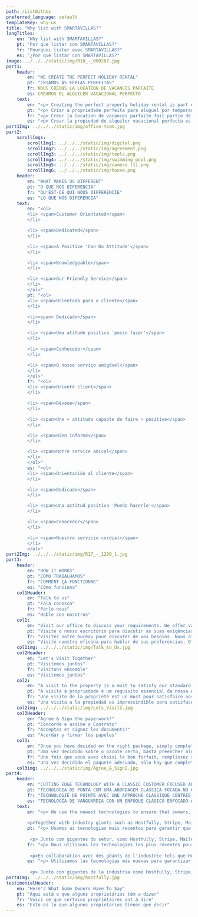 ```yaml
---
path: /ListWithUs
preferred_language: default
templateKey: why-us
title: "Why list with SMARTAVILLAS?"
langTitles:
    en: "Why list with SMARTAVILLAS?"
    pt: "Por que listar com SMARTAVILLAS?"
    fr: "Pourquoi lister avec SMARTAVILLAS?"
    es: "¿Por qué listar con SMARTAVILLAS?"
image: ../../../static/img/R18_-_000287.jpg
part1: 
    header: 
        en: "WE CREATE THE PERFECT HOLIDAY RENTAL"
        pt: "CRIAMOS AS FÉRIAS PERFEITAS"
        fr: NOUS CRÉONS LA LOCATION DE VACANCES PARFAITE
        es: CREAMOS EL ALQUILER VACACIONAL PERFECTO
    text: 
        en: "<p> Creating the perfect property holiday rental is part of our mission and as the local experts specializing in property rentals and management, we offer our property owners local insight, attention to detail and a dedicated and flexible approach to meet all needs. Offering all-inclusive rental packages, or tailor made we have every aspect covered be it marketing channel management, professional photography, housekeeping, property maintenance or real estate. So why not <a href='/contact' style='color: #f5821e; text-decoration: underline;'>Email us</a> now to book your appointment and discuss your needs.</p>"
        pt: "<p> Criar a propriedade perfeita para aluguel por temporada faz parte de nossa missão e, como especialistas locais especializados em aluguel e gerenciamento de propriedades, oferecemos aos nossos proprietários uma visão local, atenção aos detalhes e uma abordagem dedicada e flexível para atender a todas as necessidades. Oferecendo pacotes de aluguel com tudo incluído, ou sob medida, temos todos os aspectos cobertos, seja gerenciamento de canais de marketing, fotografia profissional, limpeza, manutenção de propriedades ou imóveis. Então porque não <a href='/contact' style='color: #f5821e; text-decoration: underline;'>Envie-nos um e-mail</a> agora para marcar sua consulta e discutir suas necessidades."
        fr: "<p> Créer la location de vacances parfaite fait partie de notre mission et en tant qu'experts locaux spécialisés dans la location et la gestion de propriétés, nous offrons à nos propriétaires une vision locale, une attention aux détails et une approche dédiée et flexible pour répondre à tous les besoins. Proposant des forfaits de location tout compris ou sur mesure, nous couvrons tous les aspects, qu'il s'agisse de la gestion des canaux de marketing, de la photographie professionnelle, de l'entretien ménager, de l'entretien de la propriété ou de l'immobilier. Alors pourquoi pas <a href='/contact' style='color: #f5821e; text-decoration: underline;'>Écrivez-nous</a> dès maintenant pour prendre rendez-vous et discuter de vos besoins.</p>"
        es: "<p> Crear la propiedad de alquiler vacacional perfecta es parte de nuestra misión y, como expertos locales que se especializan en el alquiler y la gestión de propiedades, ofrecemos a nuestros propietarios información local, atención a los detalles y un enfoque dedicado y flexible para satisfacer todas las necesidades. Ofreciendo paquetes de alquiler con todo incluido, o hechos a medida, cubrimos todos los aspectos, ya sea gestión de canales de marketing, fotografía profesional, limpieza, mantenimiento de propiedades o bienes raíces. Entonces, ¿por qué no <a href='/contact' style='color: #f5821e; text-decoration: underline;'>Envíenos un correo electrónico</a> ahora para reservar su cita y analizar sus necesidades.</p> " 
part1Img: ../../../static/img/office-team.jpg
part2:
    scrollImgs:
        scrollImg1: ../../../static/img/digital.png
        scrollImg2: ../../../static/img/agreement.png
        scrollImg3: ../../../static/img/tools.png
        scrollImg4: ../../../static/img/swimming-pool.png
        scrollImg5: ../../../static/img/camera (1).png
        scrollImg6: ../../../static/img/house.png
    header: 
        en: "WHAT MAKES US DIFFERENT"
        pt: "O QUE NOS DIFERENCIA"
        fr: "QU'EST-CE QUI NOUS DIFFERENCIE"
        es: "LO QUE NOS DIFERENCIA"
    text: 
        en: "<ol>
        <li> <span>Customer Orientated</span>
        </li>

        <li> <span>Dedicated</span>
        </li>

        <li> <span>A Positive 'Can Do Attitude'</span>
        </li>

        <li> <span>Knowledgeable</span>
        </li>

        <li> <span>Our Friendly Service</span>
        </li>
        </ol>"
        pt: "<ol>
        <li> <span>Orientado para o cliente</span>
        </li>

        <li><span> Dedicado</span>
        </li>

        <li> <span>Uma atitude positiva 'posso fazer'</span>
        </li>

        <li> <span>Conhecedor</span>
        </li>

        <li> <span>O nosso serviço amigável</span>
        </li>
        </ol>"
        fr: "<ol>
        <li> <span>Orienté client</span>
        </li>

        <li> <span>Dévoué</span>
        </li>

        <li> <span>Une « attitude capable de faire » positive</span>
        </li>

        <li> <span>Bien informé</span>
        </li>

        <li> <span>Notre service amical</span>
        </li>
        </ol>"
        es: "<ol>
        <li> <span>Orientación al cliente</span>
        </li>

        <li> <span>Dedicado</span>
        </li>

        <li> <span>Una actitud positiva 'Puedo hacerlo'</span>
        </li>

        <li> <span>Conocedor</span>
        </li>

        <li> <span>Nuestro servicio cordial</span>
        </li>
        </ol>"
part2Img: ../../../static/img/R17_-_1280_1.jpg
part3: 
    header: 
        en: "HOW IT WORKS"
        pt: "COMO TRABALHAMOS"
        fr: "COMMENT ÇA FONCTIONNE"
        es: "Cómo funciona"
    col1Header: 
        en: "Talk to us"
        pt: "Fala conosco"
        fr: "Parle-nous"
        es: "Hable con nosotros"
    col1: 
        en: "Visit our office to discuss your requirements. We offer various marketing, property care, and general service packages to suit your needs."
        pt: "Visite o nosso escritório para discutir as suas exigências. Oferecemos pacotes variados de marketing, cuidados da propriedade e serviços gerais que se adaptam às suas necessidades. "
        fr: "Visitez notre bureau pour discuter de vos besoins. Nous offrons divers forfaits de marketing, d'entretien de la propriété et de services généraux pour répondre à vos besoins."
        es: "Visite nuestra oficina para hablar de sus preferencias. Ofrecemos varios planes de marketing, cuidado de la propiedad y servicios generales que se adaptan a sus necesidades."
    col1img: ../../../static/img/Talk_to_Us.jpg
    col2Header: 
        en: "Let's Visit Together"
        pt: "Visitemos juntos"
        fr: "Visitons ensemble"
        es: "Visitemos juntos"
    col2: 
        en: "A visit to the property is a must to satisfy our standard requirements and to guide you through any questions."
        pt: "A visita à propriedade é um requisito essencial da nossa empresa para podermos guiá-lo da melhor forma."
        fr: "Une visite de la propriété est un must pour satisfaire nos exigences standard et pour vous guider dans toutes vos questions."
        es: "Una visita a la propiedad es imprescindible para satisfacer nuestros requisitos estándar y para ayudarle a resolver cualquier duda."
    col2img: ../../../static/img/Lets_Visit2.jpg
    col3Header: 
        en: "Agree & Sign the paperwork!"
        pt: "Concorde e assine o Contrato"
        fr: "Acceptez et signez les documents!"
        es: "Acordar y firmar los papeles"
    col3: 
        en: "Once you have decided on the right package, simply complete a few forms, sign off the agreement and away we go!"
        pt: "Uma vez decidido sobre o pacote certo, basta preencher alguns formulários, assinar o acordo e iremos começar!"
        fr: "Une fois que vous avez choisi le bon forfait, remplissez simplement quelques formulaires, signez l'accord et c'est parti !"
        es: "Una vez decidido el paquete adecuado, sólo hay que completar unos cuantos formularios, firmar el acuerdo y ya está."
    col3img: ../../../static/img/Agree_&_Sign2.jpg
part4: 
    header: 
        en: "CUTTING EDGE TECHNOLOGY WITH A CLASSIC CUSTOMER FOCUSED APPROACH"
        pt: "TECNOLOGIA DE PONTA COM UMA ABORDAGEM CLÁSSICA FOCADA NO CLIENTE"
        fr: "TECHNOLOGIE DE POINTE AVEC UNE APPROCHE CLASSIQUE CENTRÉE SUR LE CLIENT"
        es: "TECNOLOGÍA DE VANGUARDIA CON UN ENFOQUE CLÁSICO ENFOCADO AL CLIENTE"
    text: 
        en: "<p> We use the newest technologies to ensure that owners, guests and we get all the necessary information and tools necessary to maximize bookings, customer satisfaction and  owner's peace of mind.</p>
    
        <p>Together with industry giants such as Hostfully, Stripe, Mailerlite and others, we've created tools for lightning fast bookings, enquiries, payments and customer relations. We're always looking at the cutting edge to make sure we're always providing the best experience for everyone involved.</p>"
        pt: "<p> Usamos as tecnologias mais recentes para garantir que proprietários, hóspedes e recebamos todas as informações e ferramentas necessárias para maximizar as reservas, a satisfação do cliente e a tranquilidade do proprietário. </p>
    
         <p> Junto com gigantes do setor, como Hostfully, Stripe, Mailerlite e outros, criamos ferramentas para reservas, consultas, pagamentos e relacionamento com clientes extremamente rápidos. Estamos sempre buscando o que há de mais moderno para garantir que sempre oferecemos a melhor experiência para todos os envolvidos. </p>"
        fr: "<p> Nous utilisons les technologies les plus récentes pour garantir que les propriétaires, les invités et nous obtenons toutes les informations et les outils nécessaires pour maximiser les réservations, la satisfaction du client et la tranquillité d'esprit du propriétaire.</p>
    
         <p>En collaboration avec des géants de l'industrie tels que Hostfully, Stripe, Mailerlite et d'autres, nous avons créé des outils pour des réservations, des demandes de renseignements, des paiements et des relations clients ultra-rapides. Nous sommes toujours à la pointe de la technologie pour nous assurer de toujours offrir la meilleure expérience à toutes les personnes impliquées.</p>"
        es: "<p> Utilizamos las tecnologías más nuevas para garantizar que los propietarios, los huéspedes y nosotros obtengamos toda la información y las herramientas necesarias para maximizar las reservas, la satisfacción del cliente y la tranquilidad del propietario. </p>
    
         <p> Junto con gigantes de la industria como Hostfully, Stripe, Mailerlite y otros, hemos creado herramientas para reservas, consultas, pagos y relaciones con los clientes ultrarrápidos. Siempre buscamos lo último para asegurarnos de brindar la mejor experiencia a todos los involucrados. </p> "
part4Img: ../../../static/img/hostfully.jpg
testimonialHeader: 
    en: "Here's What Some Owners Have To Say"
    pt: "Aqui está o que alguns proprietários têm a dizer"
    fr: "Voici ce que certains propriétaires ont à dire"
    es: "Esto es lo que algunos propietarios tienen que decir"
---
```

